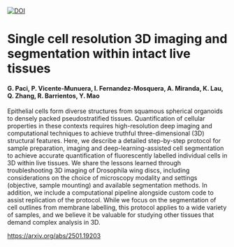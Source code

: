 [![DOI](https://zenodo.org/badge/DOI/10.5281/zenodo.15469938.svg)](https://zenodo.org/records/15469938)



# Single cell resolution 3D imaging and segmentation within intact live tissues
#### G. Paci, P. Vicente-Munuera, I. Fernandez-Mosquera, A. Miranda, K. Lau, Q. Zhang, R. Barrientos, Y. Mao

Epithelial cells form diverse structures from squamous spherical organoids to densely packed pseudostratified tissues. Quantification of cellular properties in these contexts requires high-resolution deep imaging and computational techniques to achieve truthful three-dimensional (3D) structural features. Here, we describe a detailed step-by-step protocol for sample preparation, imaging and deep-learning-assisted cell segmentation to achieve accurate quantification of fluorescently labelled individual cells in 3D within live tissues. We share the lessons learned through troubleshooting 3D imaging of Drosophila wing discs, including considerations on the choice of microscopy modality and settings (objective, sample mounting) and available segmentation methods. In addition, we include a computational pipeline alongside custom code to assist replication of the protocol. While we focus on the segmentation of cell outlines from membrane labelling, this protocol applies to a wide variety of samples, and we believe it be valuable for studying other tissues that demand complex analysis in 3D.

https://arxiv.org/abs/2501.19203 
